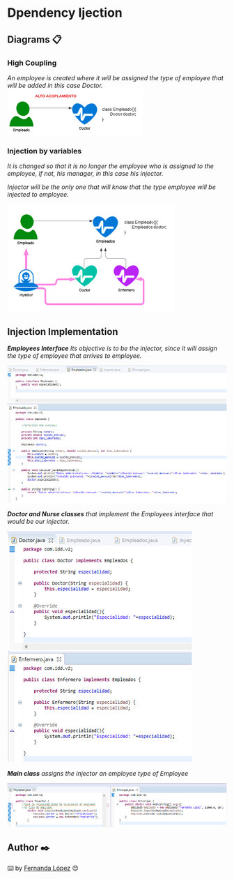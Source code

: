 # Dpendency Ijection

## Diagrams 📋

### High Coupling
_An employee is created where it will be assigned the type of employee that will be added in this case Doctor._
![Image text](https://github.com/MaFernandaLopeZ/academiaXideralNov2022/blob/main/Semana%202/Inyeccion%20de%20dependencias/img/1.png)

### Injection by variables
_It is changed so that it is no longer the employee who is assigned to the employee, if not, his manager, in this case his injector._

_Injector will be the only one that will know that the type employee will be injected to employee._

![Image text](https://github.com/MaFernandaLopeZ/academiaXideralNov2022/blob/main/Semana%202/Inyeccion%20de%20dependencias/img/2.png)

## Injection Implementation
_**Employees Interface** Its objective is to be the injector, since it will assign the type of employee that arrives to employee._

![Image text](https://github.com/MaFernandaLopeZ/academiaXideralNov2022/blob/main/Semana%202/Inyeccion%20de%20dependencias/img/5.png)

_**Doctor and Nurse classes** that implement the Employees interface that would be our injector._


![Image text](https://github.com/MaFernandaLopeZ/academiaXideralNov2022/blob/main/Semana%202/Inyeccion%20de%20dependencias/img/3.png)


_**Main class** assigns the injector an employee type of Employee_

![Image text](https://github.com/MaFernandaLopeZ/academiaXideralNov2022/blob/main/Semana%202/Inyeccion%20de%20dependencias/img/6.png)


## Author ✒️
⌨️ by [Fernanda López](https://www.linkedin.com/in/mafernandalopezzarate/) 😊